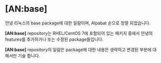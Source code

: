 # [AN:base]

안녕 리눅스의 base package에 대한 일람이며, Alpabat 순으로 정렬 되었습니다.

**[AN:base]** repository는 RHEL/CentOS 7에 포함되어 있는 패키지 중에서 안녕의 features를 추가하거나 또는 수정된 package들입니다.

**[AN:base]** repository의 일람은 package에 대한 내용은 생략하고 변경된 부분에 대해서만 기술 합니다.
